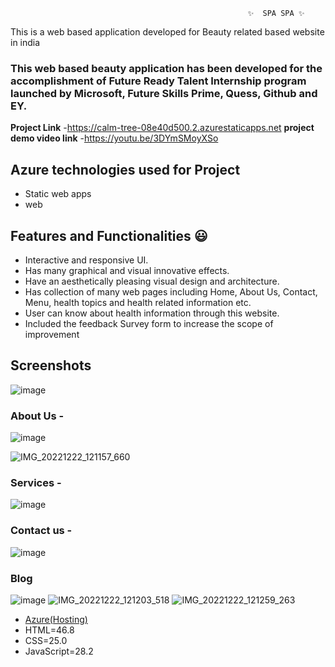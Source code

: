                                                          ✨  SPA SPA ✨

This is a web based application developed for Beauty related based website in india

### This web based beauty application has been developed for the accomplishment of Future Ready Talent Internship program launched by Microsoft, Future Skills Prime, Quess, Github and EY.

**Project Link** -https://calm-tree-08e40d500.2.azurestaticapps.net
**project demo video link** -https://youtu.be/3DYmSMoyXSo

## Azure technologies used for Project

- Static web apps
- web

## Features and Functionalities 😃

- Interactive and responsive UI.
- Has many graphical and visual innovative effects.
- Have an aesthetically pleasing visual design and architecture.
- Has collection of many web pages including Home, About Us, Contact, Menu, health topics and health related information etc.
- User can know about health information through this website.
- Included the feedback Survey form to increase the scope of improvement 

## Screenshots
![image](https://user-images.githubusercontent.com/115772634/204979007-0071c5cc-70a0-4b35-a8b0-10d782de29ab.png)


### About Us -

![image](https://user-images.githubusercontent.com/115772634/204979501-764f9f95-5c6b-439c-bcea-e57d2b730cfd.png)

![IMG_20221222_121157_660](https://user-images.githubusercontent.com/115772634/209075646-69c3e3a6-9de3-4aaf-a7da-3e603a98f82e.jpg)



### Services -
![image](https://user-images.githubusercontent.com/115772634/204979671-5df2dce1-3ded-4697-a5a0-5b2fb474fdba.png)


### Contact us -
![image](https://user-images.githubusercontent.com/115772634/204979911-cf7b7c87-4230-406b-9be0-b798b1e8779a.png)



### Blog
![image](https://user-images.githubusercontent.com/115772634/204980099-77beb817-1caa-40dc-9a13-7e26634e582a.png)
![IMG_20221222_121203_518](https://user-images.githubusercontent.com/115772634/209075771-92fe996b-1d38-4dee-b1ca-aa36d3a08f95.jpg)
![IMG_20221222_121259_263](https://user-images.githubusercontent.com/115772634/209075823-e2bcd33f-bcfe-4ff4-8fe2-5c4c5cbbc274.jpg)




- [Azure(Hosting)](https://azure.microsoft.com/en-in/features/azure-portal/)
- HTML=46.8
- CSS=25.0
- JavaScript=28.2
 
